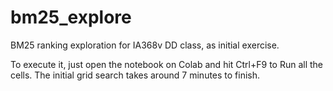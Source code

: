 # bm25_explore
BM25 ranking exploration for IA368v DD class, as initial exercise.

To execute it, just open the notebook on Colab and hit Ctrl+F9 to Run all the cells. The initial grid search takes around 7 minutes to finish.